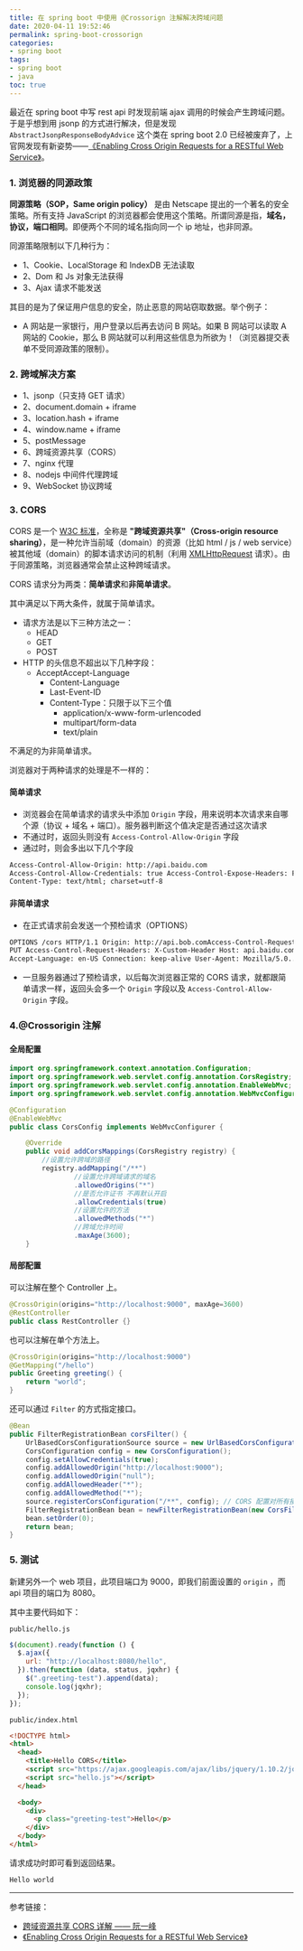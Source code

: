 ```yaml
---
title: 在 spring boot 中使用 @Crossorign 注解解决跨域问题
date: 2020-04-11 19:52:46
permalink: spring-boot-crossorign
categories: 
- spring boot
tags: 
- spring boot
- java
toc: true
---
```


最近在 spring boot 中写 rest api 时发现前端 ajax 调用的时候会产生跨域问题。于是乎想到用 jsonp 的方式进行解决，但是发现 `AbstractJsonpResponseBodyAdvice` 这个类在 spring boot 2.0 已经被废弃了，上官网发现有新姿势——[《Enabling Cross Origin Requests for a RESTful Web Service》](https://spring.io/guides/gs/rest-service-cors/)。

<!-- more -->

### 1. 浏览器的同源政策

**同源策略（SOP，Same origin policy）** 是由 Netscape 提出的一个著名的安全策略。所有支持 JavaScript 的浏览器都会使用这个策略。所谓同源是指，**域名，协议，端口相同**。即便两个不同的域名指向同一个 ip 地址，也非同源。

同源策略限制以下几种行为：

- 1、Cookie、LocalStorage 和 IndexDB 无法读取
- 2、Dom 和 Js 对象无法获得
- 3、Ajax 请求不能发送

其目的是为了保证用户信息的安全，防止恶意的网站窃取数据。举个例子：

- A 网站是一家银行，用户登录以后再去访问 B 网站。如果 B 网站可以读取 A 网站的 Cookie，那么 B 网站就可以利用这些信息为所欲为！（浏览器提交表单不受同源政策的限制）。

### 2. 跨域解决方案

- 1、jsonp（只支持 GET 请求）
- 2、document.domain + iframe
- 3、location.hash + iframe
- 4、window.name + iframe
- 5、postMessage
- 6、跨域资源共享（CORS）
- 7、nginx 代理
- 8、nodejs 中间件代理跨域
- 9、WebSocket 协议跨域

### 3. CORS

CORS 是一个 [W3C 标准](https://baike.baidu.com/item/W3C%E6%A0%87%E5%87%86)，全称是 **"跨域资源共享"（Cross-origin resource sharing）**，是一种允许当前域（domain）的资源（比如 html / js / web service）被其他域（domain）的脚本请求访问的机制（利用 [XMLHttpRequest](https://baike.baidu.com/item/XMLHTTPRequest) 请求）。由于同源策略，浏览器通常会禁止这种跨域请求。

CORS 请求分为两类：**简单请求**和**非简单请求**。

其中满足以下两大条件，就属于简单请求。

- 请求方法是以下三种方法之一：
  - HEAD
  - GET
  - POST
- HTTP 的头信息不超出以下几种字段：
  - AcceptAccept-Language
    - Content-Language
    - Last-Event-ID
    - Content-Type：只限于以下三个值
      - application/x-www-form-urlencoded
      - multipart/form-data
      - text/plain

不满足的为非简单请求。

浏览器对于两种请求的处理是不一样的：

#### 简单请求

- 浏览器会在简单请求的请求头中添加 `Origin` 字段，用来说明本次请求来自哪个源（协议 + 域名 + 端口）。服务器判断这个值决定是否通过这次请求
- 不通过时，返回头则没有 `Access-Control-Allow-Origin` 字段
- 通过时，则会多出以下几个字段

```html
Access-Control-Allow-Origin: http://api.baidu.com
Access-Control-Allow-Credentials: true Access-Control-Expose-Headers: FooBar
Content-Type: text/html; charset=utf-8
```

#### 非简单请求

- 在正式请求前会发送一个预检请求（OPTIONS）

```html
OPTIONS /cors HTTP/1.1 Origin: http://api.bob.comAccess-Control-Request-Method:
PUT Access-Control-Request-Headers: X-Custom-Header Host: api.baidu.com
Accept-Language: en-US Connection: keep-alive User-Agent: Mozilla/5.0...
```

- 一旦服务器通过了预检请求，以后每次浏览器正常的 CORS 请求，就都跟简单请求一样，返回头会多一个 `Origin` 字段以及 `Access-Control-Allow-Origin` 字段。

### 4.@Crossorigin 注解

#### 全局配置

```java
import org.springframework.context.annotation.Configuration;
import org.springframework.web.servlet.config.annotation.CorsRegistry;
import org.springframework.web.servlet.config.annotation.EnableWebMvc;
import org.springframework.web.servlet.config.annotation.WebMvcConfigurer;

@Configuration
@EnableWebMvc
public class CorsConfig implements WebMvcConfigurer {

    @Override
    public void addCorsMappings(CorsRegistry registry) {
        //设置允许跨域的路径
        registry.addMapping("/**")
                //设置允许跨域请求的域名
                .allowedOrigins("*")
                //是否允许证书 不再默认开启
                .allowCredentials(true)
                //设置允许的方法
                .allowedMethods("*")
                //跨域允许时间
                .maxAge(3600);
    }
```

#### 局部配置

可以注解在整个 Controller 上。

```java
@CrossOrigin(origins="http://localhost:9000", maxAge=3600)
@RestController
public class RestController {}
```

也可以注解在单个方法上。

```java
@CrossOrigin(origins="http://localhost:9000")
@GetMapping("/hello")
public Greeting greeting() {
    return "world";
}
```

还可以通过 `Filter` 的方式指定接口。

```java
@Bean
public FilterRegistrationBean corsFilter() {
    UrlBasedCorsConfigurationSource source = new UrlBasedCorsConfigurationSource();
    CorsConfiguration config = new CorsConfiguration();
    config.setAllowCredentials(true);
    config.addAllowedOrigin("http://localhost:9000");
    config.addAllowedOrigin("null");
    config.addAllowedHeader("*");
    config.addAllowedMethod("*");
    source.registerCorsConfiguration("/**", config); // CORS 配置对所有接口都有效
    FilterRegistrationBean bean = newFilterRegistrationBean(new CorsFilter(source));
    bean.setOrder(0);
    return bean;
}
```

### 5. 测试

新建另外一个 web 项目，此项目端口为 9000，即我们前面设置的 `origin` ，而 api 项目的端口为 8080。

其中主要代码如下：

`public/hello.js`

```js
$(document).ready(function () {
  $.ajax({
    url: "http://localhost:8080/hello",
  }).then(function (data, status, jqxhr) {
    $(".greeting-test").append(data);
    console.log(jqxhr);
  });
});
```

`public/index.html`

```html
<!DOCTYPE html>
<html>
  <head>
    <title>Hello CORS</title>
    <script src="https://ajax.googleapis.com/ajax/libs/jquery/1.10.2/jquery.min.js"></script>
    <script src="hello.js"></script>
  </head>

  <body>
    <div>
      <p class="greeting-test">Hello</p>
    </div>
  </body>
</html>
```

请求成功时即可看到返回结果。

```html
Hello world
```

---

参考链接：

- [跨域资源共享 CORS 详解 —— 阮一峰](http://www.ruanyifeng.com/blog/2016/04/cors.html)
- [《Enabling Cross Origin Requests for a RESTful Web Service》](https://spring.io/guides/gs/rest-service-cors/)
